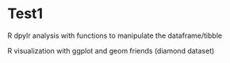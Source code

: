 # Test1

R dpylr analysis with functions to manipulate the dataframe/tibble


R visualization with ggplot and geom friends (diamond dataset)
